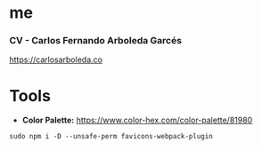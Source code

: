 # me
### **CV - Carlos Fernando Arboleda Garcés**
https://carlosarboleda.co

# Tools
- **Color Palette:** https://www.color-hex.com/color-palette/81980


```shell
sudo npm i -D --unsafe-perm favicons-webpack-plugin
```